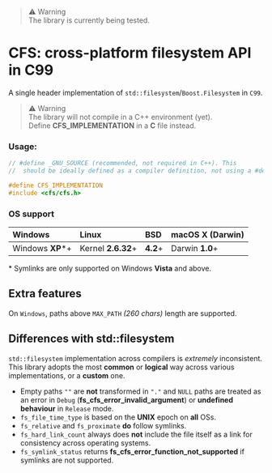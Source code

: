> ⚠️ Warning<br>
> The library is currently being tested.

# CFS: cross-platform filesystem API in C99

A single header implementation of `std::filesystem`/`Boost.Filesystem` in `C99`.

> ⚠️ Warning<br>
> The library will not compile in a C++ environment (yet).<br>
> Define **CFS_IMPLEMENTATION** in a **C** file instead.

### Usage:

```c++
// #define _GNU_SOURCE (recommended, not required in C++). This
//  should be ideally defined as a compiler definition, not using a #define. 

#define CFS_IMPLEMENTATION
#include <cfs/cfs.h>
```

### OS support

| Windows          | Linux              | BSD      | macOS X (Darwin) |
|:-----------------|:-------------------|:---------|:-----------------|
| Windows **XP***+ | Kernel **2.6.32**+ | **4.2**+ | Darwin **1.0**+  |

\* Symlinks are only supported on Windows **Vista** and above.

## Extra features

On `Windows`, paths above `MAX_PATH` *(260 chars)* length are supported.

## Differences with std::filesystem

`std::filesystem` implementation across compilers is *extremely* inconsistent. This
library adopts the most **common** or **logical** way across various implementations,
or a **custom** one.

 - Empty paths `""` are **not** transformed in `"."` and `NULL` paths are treated as 
   an error in `Debug` (**fs_cfs_error_invalid_argument**) or **undefined behaviour** in
   `Release` mode.
 - `fs_file_time_type` is based on the **UNIX** epoch on **all** OSs.
 - `fs_relative` and `fs_proximate` **do** follow symlinks.
 - `fs_hard_link_count` always does **not** include the file itself as a link for
   consistency across operating systems.
 - `fs_symlink_status` returns **fs_cfs_error_function_not_supported** if symlinks
   are not supported.
